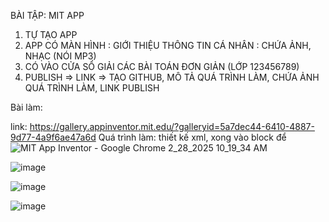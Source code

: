 BÀI TẬP: MIT APP
1. TỰ TẠO APP
2. APP CÓ MÀN HÌNH : GIỚI THIỆU THÔNG TIN CÁ NHÂN : CHỨA ẢNH, NHẠC (NÓI MP3)
3. CÓ VÀO CỬA SỔ GIẢI CÁC BÀI TOÁN ĐƠN GIẢN (LỚP 123456789)
4. PUBLISH => LINK => TẠO GITHUB, MÔ TẢ QUÁ TRÌNH LÀM, CHỨA ẢNH QUÁ TRÌNH LÀM, LINK PUBLISH

Bài làm:

link: https://gallery.appinventor.mit.edu/?galleryid=5a7dec44-6410-4887-9d77-4a9f6ae47a6d
Quá trình làm:
thiết kế xml, xong vào block để
![MIT App Inventor - Google Chrome 2_28_2025 10_19_34 AM](https://github.com/user-attachments/assets/72378371-6f72-4e80-b6ef-cbff25c7556f)

![image](https://github.com/user-attachments/assets/e81a4aff-1800-45b7-9be8-d8694ea018be)

![image](https://github.com/user-attachments/assets/f74955a2-64dd-4f2d-b681-1bc987b6b1ad)

![image](https://github.com/user-attachments/assets/a03a95a4-6f11-4e9e-8d9d-9c8914f3cb04)
